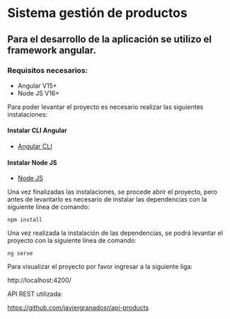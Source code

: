 # Sistema gestión de productos 

## Para el desarrollo de la aplicación se utilizo el framework angular.

### Requisitos necesarios: 

* Angular V15+
* Node JS V16+

Para poder levantar el proyecto es necesario realizar las siguientes instalaciones:

#### Instalar CLI Angular
* [Angular CLI](https://docs.angular.lat/guide/setup-local)

#### Instalar Node JS
* [Node JS](https://nodejs.org/es/)

Una vez finalizadas las instalaciones, se procede abrir el proyecto, pero antes de levantarlo es necesario de instalar las dependencias con la siguiente línea de comando:

`` npm install ``

Una vez realizada la instalación de las dependencias, se podrá levantar el proyecto con la siguiente línea de comando:

`` ng serve ``

Para visualizar el proyecto por favor ingresar a la siguiente liga:

http://localhost:4200/

API REST utilizada:

https://github.com/javiergranadosr/api-products
